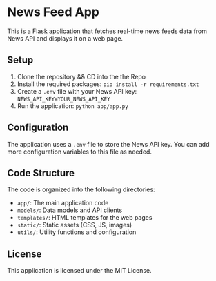 News Feed App
================

This is a Flask application that fetches real-time news feeds data from News API and displays it on a web page.

Setup
-----

1. Clone the repository && CD into the the Repo
2. Install the required packages: `pip install -r requirements.txt`
3. Create a `.env` file with your News API key: `NEWS_API_KEY=YOUR_NEWS_API_KEY`
4. Run the application: `python app/app.py`

Configuration
-------------

The application uses a `.env` file to store the News API key. You can add more configuration variables to this file as needed.

Code Structure
--------------

The code is organized into the following directories:

* `app/`: The main application code
* `models/`: Data models and API clients
* `templates/`: HTML templates for the web pages
* `static/`: Static assets (CSS, JS, images)
* `utils/`: Utility functions and configuration

License
-------

This application is licensed under the MIT License.